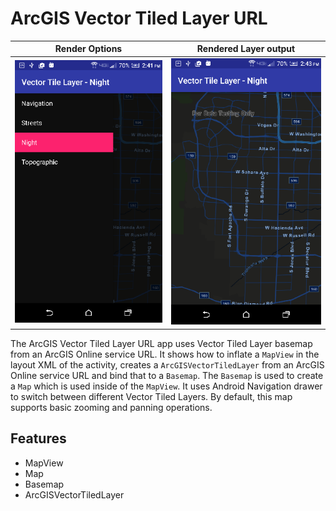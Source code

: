 # ArcGIS Vector Tiled Layer URL

|  Render Options                                  |  Rendered Layer output                          |
|:------------------------------------------------:|:-----------------------------------------------:|
| ![VectorTiledLayer App](vector-tiled-layer-1.png)|![VectorTiledLayer App](vector-tiled-layer-2.png)|


The ArcGIS Vector Tiled Layer URL app uses Vector Tiled Layer basemap from an ArcGIS Online service URL.
It shows how to inflate a `MapView` in the layout XML of the activity, creates a `ArcGISVectorTiledLayer` from an ArcGIS Online service URL and bind that to a ```Basemap```.  The ```Basemap``` is used to create a ```Map``` which is used inside of the ```MapView```. It uses Android Navigation drawer to switch between different Vector Tiled Layers. By default, this map supports basic zooming and panning operations. 

## Features
* MapView
* Map
* Basemap
* ArcGISVectorTiledLayer
